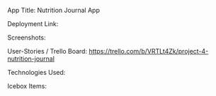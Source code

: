 App Title:
Nutrition Journal App

Deployment Link:

Screenshots:

User-Stories / Trello Board:
https://trello.com/b/VRTLt4Zk/project-4-nutrition-journal

Technologies Used:

Icebox Items:
